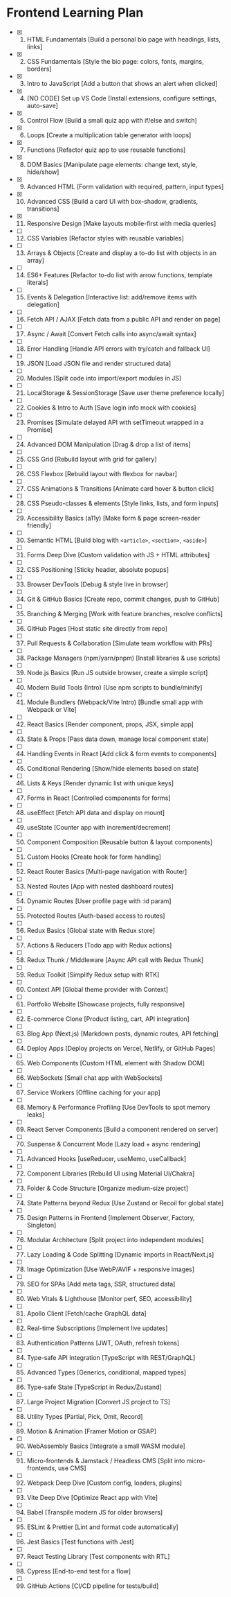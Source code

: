 # Frontend Learning Plan

- [x] 1. HTML Fundamentals [Build a personal bio page with headings, lists, links]

- [x] 2. CSS Fundamentals [Style the bio page: colors, fonts, margins, borders]

- [x] 3. Intro to JavaScript [Add a button that shows an alert when clicked]

- [x] 4. [NO CODE] Set up VS Code [Install extensions, configure settings, auto-save]

- [x] 5. Control Flow [Build a small quiz app with if/else and switch]

- [x] 6. Loops [Create a multiplication table generator with loops]

- [x] 7. Functions [Refactor quiz app to use reusable functions]

- [x] 8. DOM Basics [Manipulate page elements: change text, style, hide/show]

- [x] 9. Advanced HTML [Form validation with required, pattern, input types]

- [x] 10. Advanced CSS [Build a card UI with box-shadow, gradients, transitions]

- [x] 11. Responsive Design [Make layouts mobile-first with media queries]

- [ ] 12. CSS Variables [Refactor styles with reusable variables]

- [ ] 13. Arrays & Objects [Create and display a to-do list with objects in an array]

- [ ] 14. ES6+ Features [Refactor to-do list with arrow functions, template literals]

- [ ] 15. Events & Delegation [Interactive list: add/remove items with delegation]

- [ ] 16. Fetch API / AJAX [Fetch data from a public API and render on page]

- [ ] 17. Async / Await [Convert Fetch calls into async/await syntax]

- [ ] 18. Error Handling [Handle API errors with try/catch and fallback UI]

- [ ] 19. JSON [Load JSON file and render structured data]

- [ ] 20. Modules [Split code into import/export modules in JS]

- [ ] 21. LocalStorage & SessionStorage [Save user theme preference locally]

- [ ] 22. Cookies & Intro to Auth [Save login info mock with cookies]

- [ ] 23. Promises [Simulate delayed API with setTimeout wrapped in a Promise]

- [ ] 24. Advanced DOM Manipulation [Drag & drop a list of items]

- [ ] 25. CSS Grid [Rebuild layout with grid for gallery]

- [ ] 26. CSS Flexbox [Rebuild layout with flexbox for navbar]

- [ ] 27. CSS Animations & Transitions [Animate card hover & button click]

- [ ] 28. CSS Pseudo-classes & elements [Style links, lists, and form inputs]

- [ ] 29. Accessibility Basics (a11y) [Make form & page screen-reader friendly]

- [ ] 30. Semantic HTML [Build blog with `<article>`, `<section>`, `<aside>`]

- [ ] 31. Forms Deep Dive [Custom validation with JS + HTML attributes]

- [ ] 32. CSS Positioning [Sticky header, absolute popups]

- [ ] 33. Browser DevTools [Debug & style live in browser]

- [ ] 34. Git & GitHub Basics [Create repo, commit changes, push to GitHub]

- [ ] 35. Branching & Merging [Work with feature branches, resolve conflicts]

- [ ] 36. GitHub Pages [Host static site directly from repo]

- [ ] 37. Pull Requests & Collaboration [Simulate team workflow with PRs]

- [ ] 38. Package Managers (npm/yarn/pnpm) [Install libraries & use scripts]

- [ ] 39. Node.js Basics [Run JS outside browser, create a simple script]

- [ ] 40. Modern Build Tools (Intro) [Use npm scripts to bundle/minify]

- [ ] 41. Module Bundlers (Webpack/Vite Intro) [Bundle small app with Webpack or Vite]

- [ ] 42. React Basics [Render component, props, JSX, simple app]

- [ ] 43. State & Props [Pass data down, manage local component state]

- [ ] 44. Handling Events in React [Add click & form events to components]

- [ ] 45. Conditional Rendering [Show/hide elements based on state]

- [ ] 46. Lists & Keys [Render dynamic list with unique keys]

- [ ] 47. Forms in React [Controlled components for forms]

- [ ] 48. useEffect [Fetch API data and display on mount]

- [ ] 49. useState [Counter app with increment/decrement]

- [ ] 50. Component Composition [Reusable button & layout components]

- [ ] 51. Custom Hooks [Create hook for form handling]

- [ ] 52. React Router Basics [Multi-page navigation with Router]

- [ ] 53. Nested Routes [App with nested dashboard routes]

- [ ] 54. Dynamic Routes [User profile page with :id param]

- [ ] 55. Protected Routes [Auth-based access to routes]

- [ ] 56. Redux Basics [Global state with Redux store]

- [ ] 57. Actions & Reducers [Todo app with Redux actions]

- [ ] 58. Redux Thunk / Middleware [Async API call with Redux Thunk]

- [ ] 59. Redux Toolkit [Simplify Redux setup with RTK]

- [ ] 60. Context API [Global theme provider with Context]

- [ ] 61. Portfolio Website [Showcase projects, fully responsive]

- [ ] 62. E-commerce Clone [Product listing, cart, API integration]

- [ ] 63. Blog App (Next.js) [Markdown posts, dynamic routes, API fetching]

- [ ] 64. Deploy Apps [Deploy projects on Vercel, Netlify, or GitHub Pages]

- [ ] 65. Web Components [Custom HTML element with Shadow DOM]

- [ ] 66. WebSockets [Small chat app with WebSockets]

- [ ] 67. Service Workers [Offline caching for your app]

- [ ] 68. Memory & Performance Profiling [Use DevTools to spot memory leaks]

- [ ] 69. React Server Components [Build a component rendered on server]

- [ ] 70. Suspense & Concurrent Mode [Lazy load + async rendering]

- [ ] 71. Advanced Hooks [useReducer, useMemo, useCallback]

- [ ] 72. Component Libraries [Rebuild UI using Material UI/Chakra]

- [ ] 73. Folder & Code Structure [Organize medium-size project]

- [ ] 74. State Patterns beyond Redux [Use Zustand or Recoil for global state]

- [ ] 75. Design Patterns in Frontend [Implement Observer, Factory, Singleton]

- [ ] 76. Modular Architecture [Split project into independent modules]

- [ ] 77. Lazy Loading & Code Splitting [Dynamic imports in React/Next.js]

- [ ] 78. Image Optimization [Use WebP/AVIF + responsive images]

- [ ] 79. SEO for SPAs [Add meta tags, SSR, structured data]

- [ ] 80. Web Vitals & Lighthouse [Monitor perf, SEO, accessibility]

- [ ] 81. Apollo Client [Fetch/cache GraphQL data]

- [ ] 82. Real-time Subscriptions [Implement live updates]

- [ ] 83. Authentication Patterns [JWT, OAuth, refresh tokens]

- [ ] 84. Type-safe API Integration [TypeScript with REST/GraphQL]

- [ ] 85. Advanced Types [Generics, conditional, mapped types]

- [ ] 86. Type-safe State [TypeScript in Redux/Zustand]

- [ ] 87. Large Project Migration [Convert JS project to TS]

- [ ] 88. Utility Types [Partial, Pick, Omit, Record]

- [ ] 89. Motion & Animation [Framer Motion or GSAP]

- [ ] 90. WebAssembly Basics [Integrate a small WASM module]

- [ ] 91. Micro-frontends & Jamstack / Headless CMS [Split into micro-frontends, use CMS]

- [ ] 92. Webpack Deep Dive [Custom config, loaders, plugins]

- [ ] 93. Vite Deep Dive [Optimize React app with Vite]

- [ ] 94. Babel [Transpile modern JS for older browsers]

- [ ] 95. ESLint & Prettier [Lint and format code automatically]

- [ ] 96. Jest Basics [Test functions with Jest]

- [ ] 97. React Testing Library [Test components with RTL]

- [ ] 98. Cypress [End-to-end test for a flow]

- [ ] 99. GitHub Actions [CI/CD pipeline for tests/build]